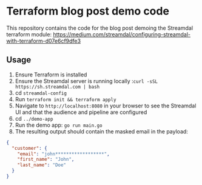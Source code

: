 # Terraform blog post demo code

This repository contains the code for the blog post demoing the Streamdal terraform module: https://medium.com/streamdal/configuring-streamdal-with-terraform-d07e6cf9dfe3

## Usage

1. Ensure Terraform is installed
2. Ensure the Streamdal server is running locally :`curl -sSL https://sh.streamdal.com | bash`
3. cd `streamdal-config`
4. Run `terraform init && terraform apply`
5. Navigate to `http://localhost:8080` in your browser to see the Streamdal UI and that the audience and pipeline are configured
6. cd `../demo-app`
7. Run the demo app: `go run main.go`
8. The resulting output should contain the masked email in the payload:
```json
{
  "customer": {
    "email": "john******************",
    "first_name": "John",
    "last_name": "Doe"
  }
}
```
